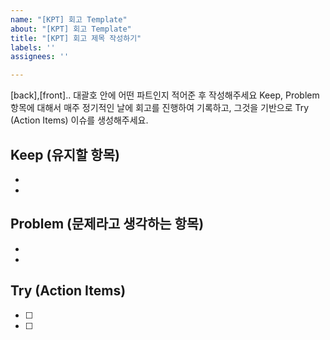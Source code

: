 ```yaml
---
name: "[KPT] 회고 Template"
about: "[KPT] 회고 Template"
title: "[KPT] 회고 제목 작성하기"
labels: ''
assignees: ''

---
```

[back],[front]..  대괄호 안에 어떤 파트인지 적어준 후 작성해주세요
Keep, Problem 항목에 대해서 매주 정기적인 날에 회고를 진행하여 기록하고, 그것을 기반으로 Try (Action Items)  이슈를 생성해주세요.
 
 ## Keep (유지할 항목)
 * 
 * 
 
 ## Problem (문제라고 생각하는 항목)
 *
 * 
 
 ## Try (Action Items)
 * [ ] 
 * [ ]
